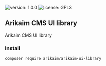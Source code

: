 
![version: 1.0.0](https://img.shields.io/github/release/arikaim/arikaim-ui-library.svg)
    <img src="https://img.shields.io/badge/License-GPLv3-blue.svg" alt="license: GPL3">


## Arikaim CMS UI library
Arikaim CMS UI library

### Install
```
composer require arikaim/arikaim-ui-library
```
